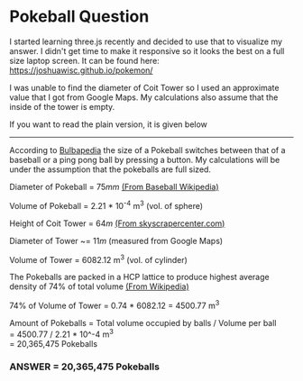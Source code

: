 
# Pokeball Question

I started learning three.js recently and decided to use that to visualize my answer. I didn't get time to make it responsive so it looks the best on a full size laptop screen.
It can be found here: https://joshuawisc.github.io/pokemon/

I was unable to find the diameter of Coit Tower so I used an approximate value that I got from Google Maps. My calculations also assume that the inside of the tower is empty.

If you want to read the plain version, it is given below

---



According to [Bulbapedia][1] the size of a Pokeball switches between that of a baseball or a ping pong ball by pressing a button. My calculations will be under the assumption that the pokeballs are full sized.

Diameter of Pokeball = 75*mm* [(From Baseball Wikipedia)][2]

Volume of Pokeball = 2.21 * 10<sup>-4</sup> m<sup>3</sup> (vol. of sphere)

Height of Coit Tower = 64*m* [(From skyscrapercenter.com)][3]

Diameter of Tower ~= 11*m* (measured from Google Maps)

Volume of Tower = 6082.12 m<sup>3</sup> (vol. of cylinder)

The Pokeballs are packed in a HCP lattice to produce highest average density of 74% of total volume [(From Wikipedia)][4]

74% of Volume of Tower = 0.74 * 6082.12 = 4500.77 m<sup>3</sup>

Amount of Pokeballs = Total volume occupied by balls / Volume per ball</br>
                    = 4500.77 / 2.21 * 10^-4 m<sup>3</sup></br>
                    = 20,365,475 Pokeballs

### ANSWER = 20,365,475 Pokeballs




[1]: https://bulbapedia.bulbagarden.net/wiki/Pok%C3%A9_Ball#Mechanics_and_design
[2]: https://en.wikipedia.org/wiki/Baseball
[3]: http://www.skyscrapercenter.com/san-francisco/coit-tower/15864/
[4]: https://en.wikipedia.org/wiki/Close-packing_of_equal_spheres
